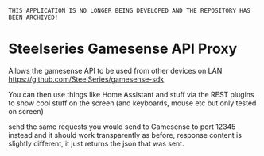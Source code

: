 `THIS APPLICATION IS NO LONGER BEING DEVELOPED AND THE REPOSITORY HAS BEEN ARCHIVED!`

# Steelseries Gamesense API Proxy

Allows the gamesense API to be used from other devices on LAN
https://github.com/SteelSeries/gamesense-sdk

You can then use things like Home Assistant and stuff via the REST plugins to show cool stuff on the screen (and keyboards, mouse etc but only tested on screen)

send the same requests you would send to Gamesense to port 12345 instead and it should work transparently as before, response content is slightly different, it just returns the json that was sent.
